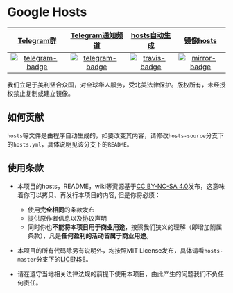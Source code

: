 # Google Hosts

|    [Telegram群][telegram-group-link]     | [Telegram通知频道][telegram-channel-link]  |  [hosts自动生成][travis-link]  |    [镜像hosts][mirror-link]    |
|                  :---:                   |                   :---:                    |             :---:              |             :---:              |
| [![telegram-badge]][telegram-group-link] | [![telegram-badge]][telegram-channel-link] | [![travis-badge]][travis-link] | [![mirror-badge]][mirror-link] |

[telegram-badge]: https://img.shields.io/badge/Google%20Hosts-Telegram-brightgreen.svg?style=flat-square
[telegram-group-link]: https://t.me/googlehosts
[telegram-channel-link]: https://t.me/googlehostsnews
[travis-badge]: https://img.shields.io/travis/racaljk/hosts/hosts-source.svg?style=flat-square
[travis-link]: https://travis-ci.org/racaljk/hosts
[mirror-badge]: https://cloud.githubusercontent.com/assets/7419875/21286217/c6642eb2-c488-11e6-94b1-8ad01d31ac9d.png
[mirror-link]: https://coding.net/u/scaffrey/p/hosts/git

我们立足于美利坚合众国，对全球华人服务，受北美法律保护。版权所有，未经授权禁止复制或建立镜像。

## 如何贡献

`hosts`等文件是由程序自动生成的，如要改变其内容，请修改`hosts-source`分支下的`hosts.yml`，具体说明见该分支下的`README`。

## 使用条款

- 本项目的hosts，README，wiki等资源基于[CC BY-NC-SA 4.0](LICENSE)发布，这意味着你可以拷贝、再发行本项目的内容, 但是你将必须：
  - 使用**完全相同**的条款发布
  - 提供原作者信息以及协议声明
  - 同时你也**不能将本项目用于商业用途**，按照我们狭义的理解（即增加附属条款），凡是**任何盈利的活动皆属于商业用途**。

- 本项目的所有代码除另有说明外，均按照MIT License发布，具体请看`hosts-master`分支下的[LICENSE](https://github.com/googlehosts/hosts/blob/hosts-source/LICENSE)。

- 请在遵守当地相关法律法规的前提下使用本项目，由此产生的问题我们不负任何责任。
